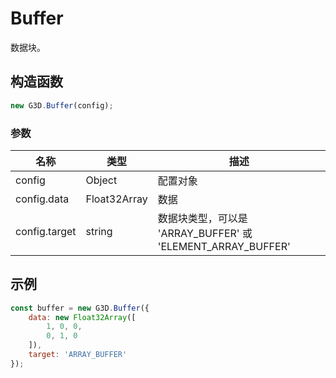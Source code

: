 # Buffer

数据块。

## 构造函数

```javascript
new G3D.Buffer(config);
```

### 参数

| 名称          | 类型         | 描述                                                        |
| ------------- | ------------ | ----------------------------------------------------------- |
| config        | Object       | 配置对象                                                    |
| config.data   | Float32Array | 数据                                                        |
| config.target | string       | 数据块类型，可以是 'ARRAY_BUFFER' 或 'ELEMENT_ARRAY_BUFFER' |

## 示例

```javascript
const buffer = new G3D.Buffer({
    data: new Float32Array([
        1, 0, 0, 
        0, 1, 0
    ]),
    target: 'ARRAY_BUFFER'
});
```

